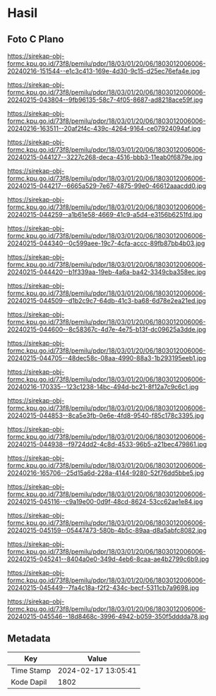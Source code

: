 # Hasil

## Foto C Plano

https://sirekap-obj-formc.kpu.go.id/73f8/pemilu/pdpr/18/03/01/20/06/1803012006006-20240216-151544--e1c3c413-169e-4d30-9c15-d25ec76efa4e.jpg

https://sirekap-obj-formc.kpu.go.id/73f8/pemilu/pdpr/18/03/01/20/06/1803012006006-20240215-043804--9fb96135-58c7-4f05-8687-ad8218ace59f.jpg

https://sirekap-obj-formc.kpu.go.id/73f8/pemilu/pdpr/18/03/01/20/06/1803012006006-20240216-163511--20af2f4c-439c-4264-9164-ce07924094af.jpg

https://sirekap-obj-formc.kpu.go.id/73f8/pemilu/pdpr/18/03/01/20/06/1803012006006-20240215-044127--3227c268-deca-4516-bbb3-11eab0f6879e.jpg

https://sirekap-obj-formc.kpu.go.id/73f8/pemilu/pdpr/18/03/01/20/06/1803012006006-20240215-044217--6665a529-7e67-4875-99e0-46612aaacdd0.jpg

https://sirekap-obj-formc.kpu.go.id/73f8/pemilu/pdpr/18/03/01/20/06/1803012006006-20240215-044259--a1b61e58-4669-41c9-a5d4-e3156b6251fd.jpg

https://sirekap-obj-formc.kpu.go.id/73f8/pemilu/pdpr/18/03/01/20/06/1803012006006-20240215-044340--0c599aee-19c7-4cfa-accc-89fb87bb4b03.jpg

https://sirekap-obj-formc.kpu.go.id/73f8/pemilu/pdpr/18/03/01/20/06/1803012006006-20240215-044420--b1f339aa-19eb-4a6a-ba42-3349cba358ec.jpg

https://sirekap-obj-formc.kpu.go.id/73f8/pemilu/pdpr/18/03/01/20/06/1803012006006-20240215-044509--d1b2c9c7-64db-41c3-ba68-6d78e2ea21ed.jpg

https://sirekap-obj-formc.kpu.go.id/73f8/pemilu/pdpr/18/03/01/20/06/1803012006006-20240215-044600--8c58367c-4d7e-4e75-b13f-dc09625a3dde.jpg

https://sirekap-obj-formc.kpu.go.id/73f8/pemilu/pdpr/18/03/01/20/06/1803012006006-20240215-044705--48dec58c-08aa-4990-88a3-1b293195eeb1.jpg

https://sirekap-obj-formc.kpu.go.id/73f8/pemilu/pdpr/18/03/01/20/06/1803012006006-20240216-170335--123c1238-14bc-494d-bc21-8f12a7c9c6c1.jpg

https://sirekap-obj-formc.kpu.go.id/73f8/pemilu/pdpr/18/03/01/20/06/1803012006006-20240215-044853--8ca5e3fb-0e6e-4fd8-9540-f85c178c3395.jpg

https://sirekap-obj-formc.kpu.go.id/73f8/pemilu/pdpr/18/03/01/20/06/1803012006006-20240215-044938--f9724dd2-4c8d-4533-96b5-a21bec479861.jpg

https://sirekap-obj-formc.kpu.go.id/73f8/pemilu/pdpr/18/03/01/20/06/1803012006006-20240216-165706--25d15a6d-228a-4144-9280-52f76dd5bbe5.jpg

https://sirekap-obj-formc.kpu.go.id/73f8/pemilu/pdpr/18/03/01/20/06/1803012006006-20240215-045116--c9a19e00-0d9f-48cd-8624-53cc62ae1e84.jpg

https://sirekap-obj-formc.kpu.go.id/73f8/pemilu/pdpr/18/03/01/20/06/1803012006006-20240215-045159--05447473-580b-4b5c-89aa-d8a5abfc8082.jpg

https://sirekap-obj-formc.kpu.go.id/73f8/pemilu/pdpr/18/03/01/20/06/1803012006006-20240215-045241--8404a0e0-349d-4eb6-8caa-ae4b2799c6b9.jpg

https://sirekap-obj-formc.kpu.go.id/73f8/pemilu/pdpr/18/03/01/20/06/1803012006006-20240215-045449--7fa4c18a-f2f2-434c-becf-5311cb7a9698.jpg

https://sirekap-obj-formc.kpu.go.id/73f8/pemilu/pdpr/18/03/01/20/06/1803012006006-20240215-045546--18d8468c-3996-4942-b059-350f5dddda78.jpg


## Metadata

| Key        | Value               |
| ---------- | ------------------- |
| Time Stamp | 2024-02-17 13:05:41 |
| Kode Dapil | 1802                |



